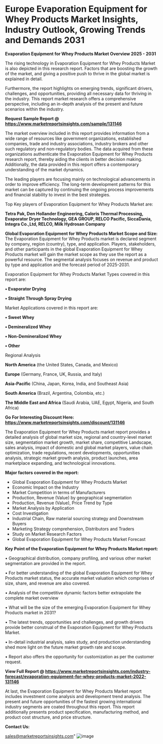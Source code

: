 # Europe Evaporation Equipment for Whey Products Market Insights, Industry Outlook, Growing Trends and Demands 2031

<Strong> Evaporation Equipment for Whey Products Market Overview 2025 - 2031</strong>

The rising technology in Evaporation Equipment for Whey Products Market is also depicted in this research report. Factors that are boosting the growth of the market, and giving a positive push to thrive in the global market is explained in detail.

Furthermore, the report highlights on emerging trends, significant drivers, challenges, and opportunities, providing all necessary data for thriving in the industry. This report market research offers a comprehensive perspective, including an in-depth analysis of the present and future scenarios within the industry.

<strong>Request Sample Report @ <a href=https://www.marketreportsinsights.com/sample/131146>https://www.marketreportsinsights.com/sample/131146</a></strong>

The market overview included in this report provides information from a wide range of resources like government organizations, established companies, trade and industry associations, industry brokers and other such regulatory and non-regulatory bodies. The data acquired from these organizations authenticate the Evaporation Equipment for Whey Products research report, thereby aiding the clients in better decision making. Additionally, the data provided in this report offers a contemporary understanding of the market dynamics.

The leading players are focusing mainly on technological advancements in order to improve efficiency. The long-term development patterns for this market can be captured by continuing the ongoing process improvements and financial stability to invest in the best strategies.

Top Key players of Evaporation Equipment for Whey Products Market are:

<strong>Tetra Pak, Den Hollander Engineering, Caloris Thermal Processing, Evaporator Dryer Technology, GEA GROUP, RELCO Pacific, SiccaDania, Integra Co.,Ltd, RELCO, Milk Hydrosan Company</strong>

<strong><b>Global Evaporation Equipment for Whey Products Market Scope and Size:</b></strong>
The Evaporation Equipment for Whey Products market is declared segment by company, region (country), type, and application. Players, stakeholders, and other participants in the global Evaporation Equipment for Whey Products market will gain the market scope as they use the report as a powerful resource. The segmental analysis focuses on revenue and product by type and application and the forecast period of 2025-2031.

Evaporation Equipment for Whey Products Market Types covered in this report are:

<strong>• Evaporator Drying

• Straight Through Spray Drying</strong>

Market Applications covered in this report are:

<strong>• Sweet Whey

• Demineralized Whey

• Non-Demineralized Whey

• Other</strong> 

Regional Analysis

<strong>North America</strong> (the United States, Canada, and Mexico)

<strong>Europe</strong> (Germany, France, UK, Russia, and Italy)

<strong>Asia-Pacific</strong> (China, Japan, Korea, India, and Southeast Asia)

<strong>South America</strong> (Brazil, Argentina, Colombia, etc.)

<strong>The Middle East and Africa</strong> (Saudi Arabia, UAE, Egypt, Nigeria, and South Africa)

<strong>Go For Interesting Discount Here: <a href=https://www.marketreportsinsights.com/discount/131146>https://www.marketreportsinsights.com/discount/131146</a></strong>

The Evaporation Equipment for Whey Products market report provides a detailed analysis of global market size, regional and country-level market size, segmentation market growth, market share, competitive Landscape, sales analysis, impact of domestic and global market players, value chain optimization, trade regulations, recent developments, opportunities analysis, strategic market growth analysis, product launches, area marketplace expanding, and technological innovations.

<strong><b>Major factors covered in the report:</b></strong>
<ul>
  <li>Global Evaporation Equipment for Whey Products Market </li>
  <li>Economic Impact on the Industry</li>
  <li>Market Competition in terms of Manufacturers</li>
  <li>Production, Revenue (Value) by geographical segmentation</li>
  <li>Production, Revenue (Value), Price Trend by Type</li>
  <li>Market Analysis by Application</li>
  <li>Cost Investigation</li>
  <li>Industrial Chain, Raw material sourcing strategy and Downstream Buyers</li>
  <li>Marketing Strategy comprehension, Distributors and Traders</li>
  <li>Study on Market Research Factors</li>
  <li>Global Evaporation Equipment for Whey Products Market Forecast</li>
</ul>

<strong><b>Key Point of the Evaporation Equipment for Whey Products Market report:</b></strong>

• Geographical distribution, company profiling, and various other market segmentation are provided in the report.

• For better understanding of the global Evaporation Equipment for Whey Products market status, the accurate market valuation which comprises of size, share, and revenue are also covered.

• Analysis of the competitive dynamic factors better extrapolate the complete market overview

• What will be the size of the emerging Evaporation Equipment for Whey Products market in 2031?

• The latest trends, opportunities and challenges, and growth drivers provide better construal of the Evaporation Equipment for Whey Products Market.

• In-detail industrial analysis, sales study, and production understanding shed more light on the future market growth rate and scope.

• Report also offers the opportunity for customization as per the customer request.

<strong><b>View Full Report @ <a href=https://www.marketreportsinsights.com/industry-forecast/evaporation-equipment-for-whey-products-market-2022-131146>https://www.marketreportsinsights.com/industry-forecast/evaporation-equipment-for-whey-products-market-2022-131146</a></b></strong>


At last, the Evaporation Equipment for Whey Products Market report includes investment come analysis and development trend analysis. The present and future opportunities of the fastest growing international industry segments are coated throughout this report. This report additionally presents product specification, manufacturing method, and product cost structure, and price structure.

<strong>Contact Us:</strong>

sales@marketreportsinsights.com"
![image](https://github.com/user-attachments/assets/a104c7f8-599f-44d4-9a40-106b4e9c303f)
